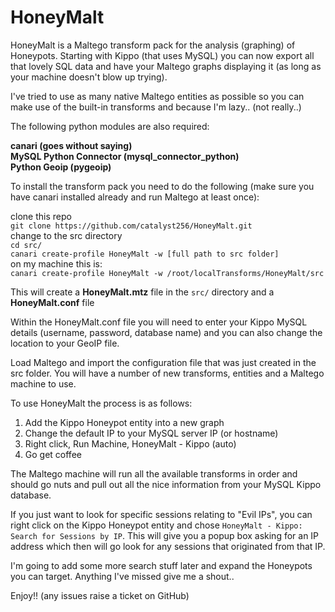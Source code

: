HoneyMalt
=========

HoneyMalt is a Maltego transform pack for the analysis (graphing) of Honeypots. Starting with Kippo (that uses MySQL) you can now export all that lovely SQL data and have your Maltego graphs displaying it (as long as your machine doesn't blow up trying).

I've tried to use as many native Maltego entities as possible so you can make use of the built-in transforms and because I'm lazy.. (not really..)

The following python modules are also required:

**canari (goes without saying)  
MySQL Python Connector (mysql_connector_python)  
Python Geoip (pygeoip)**  

To install the transform pack you need to do the following (make sure you have canari installed already and run Maltego at least once):

clone this repo  
`git clone https://github.com/catalyst256/HoneyMalt.git`  
change to the src directory  
`cd src/`  
`canari create-profile HoneyMalt -w [full path to src folder]`  
on my machine this is:  
`canari create-profile HoneyMalt -w /root/localTransforms/HoneyMalt/src`  

This will create a **HoneyMalt.mtz** file in the `src/` directory and a **HoneyMalt.conf** file

Within the HoneyMalt.conf file you will need to enter your Kippo MySQL details (username, password, database name) and you can also change the location to your GeoIP file.

Load Maltego and import the configuration file that was just created in the src folder.
You will have a number of new transforms, entities and a Maltego machine to use.

To use HoneyMalt the process is as follows:

1. Add the Kippo Honeypot entity into a new graph  
2. Change the default IP to your MySQL server IP (or hostname)  
3. Right click, Run Machine, HoneyMalt - Kippo (auto)  
4. Go get coffee  

The Maltego machine will run all the available transforms in order and should go nuts and pull out all the nice information from your MySQL Kippo database. 

If you just want to look for specific sessions relating to "Evil IPs", you can right click on the Kippo Honeypot entity and chose `HoneyMalt - Kippo: Search for Sessions by IP`. This will give you a popup box asking for an IP address which then will go look for any sessions that originated from that IP.

I'm going to add some more search stuff later and expand the Honeypots you can target. Anything I've missed give me a shout..

Enjoy!! (any issues raise a ticket on GitHub)
